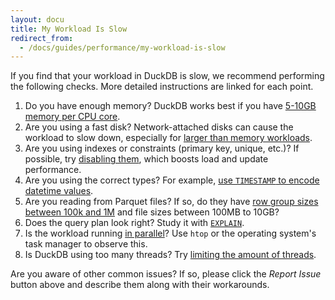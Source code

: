 ```yaml
---
layout: docu
title: My Workload Is Slow
redirect_from:
  - /docs/guides/performance/my-workload-is-slow
---
```


If you find that your workload in DuckDB is slow, we recommend performing the following checks. More detailed instructions are linked for each point.

1. Do you have enough memory? DuckDB works best if you have [5-10GB memory per CPU core](environment#cpu-and-memory).
1. Are you using a fast disk? Network-attached disks can cause the workload to slow down, especially for [larger than memory workloads](environment#disk).
1. Are you using indexes or constraints (primary key, unique, etc.)? If possible, try [disabling them](schema#indexing), which boosts load and update performance.
1. Are you using the correct types? For example, [use `TIMESTAMP` to encode datetime values](schema#types).
1. Are you reading from Parquet files? If so, do they have [row group sizes between 100k and 1M](file_formats#the-effect-of-row-group-sizes) and file sizes between 100MB to 10GB?
1. Does the query plan look right? Study it with [`EXPLAIN`](how_to_tune_workloads#profiling).
1. Is the workload running [in parallel](how_to_tune_workloads#paralellism)? Use `htop` or the operating system's task manager to observe this.
1. Is DuckDB using too many threads? Try [limiting the amount of threads](how_to_tune_workloads#parallelism-multi-core-processing).

Are you aware of other common issues? If so, please click the _Report Issue_ button above and describe them along with their workarounds.
